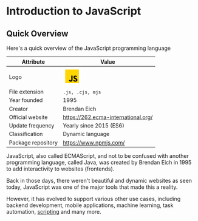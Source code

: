 # Introduction to JavaScript

## Quick Overview

Here's a quick overview of the JavaScript programming language

| Attribute          | Value                                               |
| ------------------ | --------------------------------------------------- |
| Logo               | ![Rust lang logo](../../assets/javascript-logo.png) |
| File extension     | `.js, .cjs, mjs`                                    |
| Year founded       | 1995                                                |
| Creator            | Brendan Eich                                        |
| Official website   | <https://262.ecma-international.org/>               |
| Update frequency   | Yearly since 2015 (ES6)                             |
| Classification     | Dynamic language                                    |
| Package repository | <https://www.npmjs.com/>                            |

JavaScript, also called ECMAScript, and not to be confused with another
programming language, called Java, was created by Brendan Eich in 1995 to add
interactivity to websites (frontends).

Back in those days, there weren't beautiful and dynamic websites as seen today,
JavaScript was one of the major tools that made this a reality.

However, it has evolved to support various other use cases, including backend
development, mobile applications, machine learning, task automation,
[scripting](../../module_5/scripts/anatomy.md) and many more.
